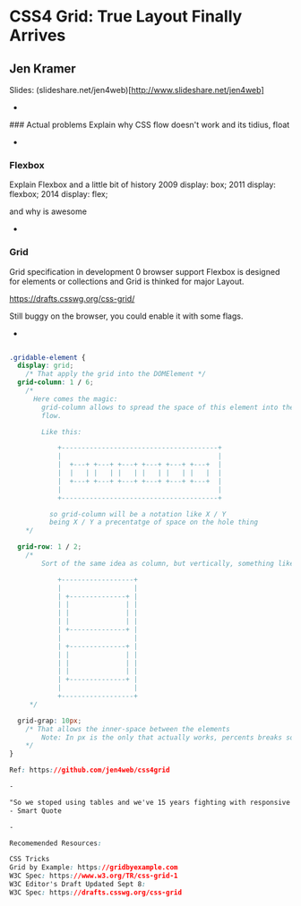 # CSS4 Grid: True Layout Finally Arrives
## Jen Kramer
Slides: (slideshare.net/jen4web)[http://www.slideshare.net/jen4web]

-

### Actual problems
Explain why CSS flow doesn't work and its tidius, float

-

### Flexbox
Explain Flexbox
  and a little bit of history
    2009 display: box;
    2011 display: flexbox;
    2014 display: flex;

  and why is awesome

-

### Grid
Grid specification in development
0 browser support
Flexbox is designed for elements or collections
and Grid is thinked for major Layout.

https://drafts.csswg.org/css-grid/

Still buggy on the browser, you could enable it with some flags.

-


```css

.gridable-element {
  display: grid;
    /* That apply the grid into the DOMElement */
  grid-column: 1 / 6;
    /*
      Here comes the magic:
        grid-column allows to spread the space of this element into the horitzontal
        flow.

        Like this:

            +---------------------------------------+
            |                                       |
            |  +---+ +---+ +---+ +---+ +---+ +---+  |
            |  |   | |   | |   | |   | |   | |   |  |
            |  +---+ +---+ +---+ +---+ +---+ +---+  |
            |                                       |
            +---------------------------------------+

          so grid-column will be a notation like X / Y
          being X / Y a precentatge of space on the hole thing
    */

  grid-row: 1 / 2;
    /*
        Sort of the same idea as column, but vertically, something like:

            +------------------+
            |                  |
            | +--------------+ |
            | |              | |
            | |              | |
            | |              | |
            | +--------------+ |
            |                  |
            | +--------------+ |
            | |              | |
            | |              | |
            | |              | |
            | +--------------+ |
            |                  |
            +------------------+
     */

  grid-grap: 10px;
    /* That allows the inner-space between the elements
        Note: In px is the only that actually works, percents breaks so hard.
    */
}

Ref: https://github.com/jen4web/css4grid

-

"So we stoped using tables and we've 15 years fighting with responsive layouts just to define a new spec for making divs behave like tables again"
- Smart Quote

-

Recomemended Resources:

CSS Tricks
Grid by Example: https://gridbyexample.com
W3C Spec: https://www.w3.org/TR/css-grid-1
W3C Editor's Draft Updated Sept 8:
W3C Spec: https://drafts.csswg.org/css-grid

